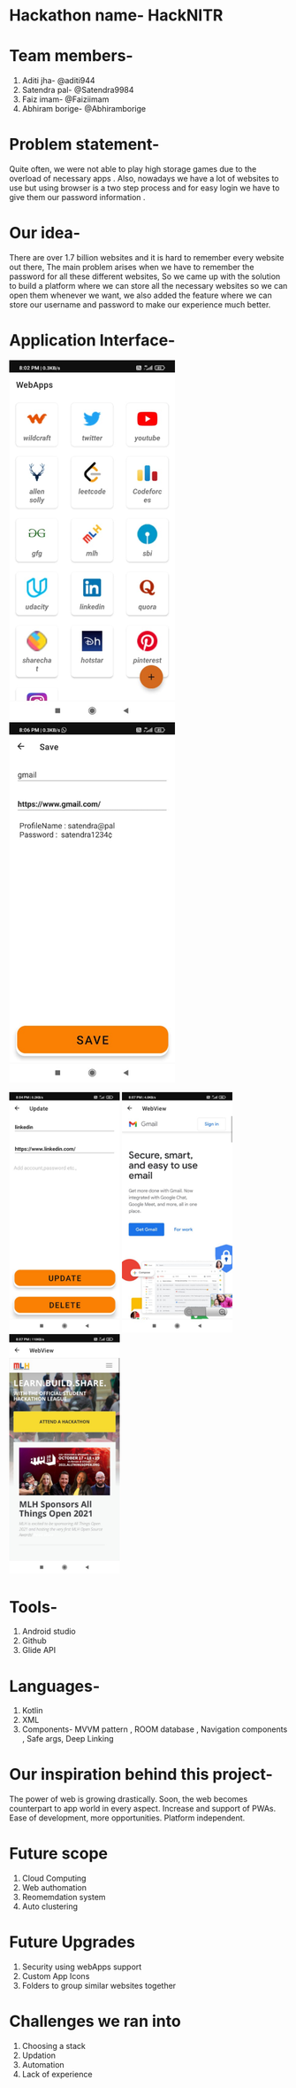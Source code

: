 # Hackathon name- HackNITR

# Team members-
1. Aditi jha- @aditi944
2. Satendra pal- @Satendra9984
3. Faiz imam- @Faiziimam
4. Abhiram borige- @Abhiramborige

# Problem statement-  
Quite often, we were not able to play high storage games due to the overload of necessary apps .
Also, nowadays we have a lot of websites to use but using browser is a two step process and for easy login we have to give them our password information .

# Our idea- 
There are over 1.7 billion websites and it is hard to remember every website out there, The main problem arises when we have to remember the password for all these different websites, So we came up with the solution to build a platform where we can store all the necessary websites so we can open them whenever we want, we also added the feature where we can store our username and password to make our experience much better. 

# Application Interface-
<p float="left">
  <img src="images/two.jpeg" width="300" /> 
  <img src="images/four.jpeg" width="300" />
</p>
<p float="left">
  <img src="images/one.jpeg" width="200" />
  <img src="images/three.jpeg" width="200" />
  <img src="images/five.jpeg" width="200" />
</p>


# Tools-
1. Android studio
2. Github
3. Glide API

# Languages-
1. Kotlin
2. XML
3. Components- MVVM pattern , ROOM database , Navigation components , Safe args, Deep Linking

# Our inspiration behind this project- 
The power of web is growing drastically.
Soon, the web becomes counterpart to app world in every aspect.
Increase and support of PWAs.
Ease of development, more opportunities.
Platform independent.

# Future scope
1. Cloud Computing
2. Web authomation
3. Reomemdation system
4. Auto clustering

# Future Upgrades
1. Security using webApps support
2. Custom App Icons
3. Folders to group similar websites together

# Challenges we ran into
1. Choosing a stack
2. Updation
3. Automation
4. Lack of experience
